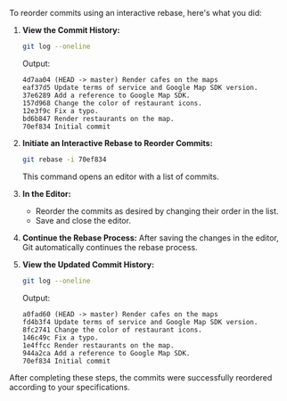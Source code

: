 To reorder commits using an interactive rebase, here's what you did:

1. **View the Commit History:**
   ```sh
   git log --oneline
   ```
   Output:
   ```
   4d7aa04 (HEAD -> master) Render cafes on the maps
   eaf37d5 Update terms of service and Google Map SDK version.
   37e6289 Add a reference to Google Map SDK.
   157d968 Change the color of restaurant icons.
   12e3f9c Fix a typo.
   bd6b847 Render restaurants on the map.
   70ef834 Initial commit
   ```

2. **Initiate an Interactive Rebase to Reorder Commits:**
   ```sh
   git rebase -i 70ef834
   ```
   This command opens an editor with a list of commits.

3. **In the Editor:**
   - Reorder the commits as desired by changing their order in the list.
   - Save and close the editor.

4. **Continue the Rebase Process:**
   After saving the changes in the editor, Git automatically continues the rebase process.

5. **View the Updated Commit History:**
   ```sh
   git log --oneline
   ```
   Output:
   ```
   a0fad60 (HEAD -> master) Render cafes on the maps
   fd4b3f4 Update terms of service and Google Map SDK version.
   8fc2741 Change the color of restaurant icons.
   146c49c Fix a typo.
   1e4ffcc Render restaurants on the map.
   944a2ca Add a reference to Google Map SDK.
   70ef834 Initial commit
   ```

After completing these steps, the commits were successfully reordered according to your specifications.